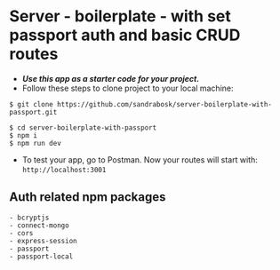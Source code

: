 # Server - boilerplate - with set passport auth and basic CRUD routes

- **_Use this app as a starter code for your project._**
- Follow these steps to clone project to your local machine:

```shell
$ git clone https://github.com/sandrabosk/server-boilerplate-with-passport.git

$ cd server-boilerplate-with-passport
$ npm i
$ npm run dev
```

- To test your app, go to Postman. Now your routes will start with: `http://localhost:3001`

## Auth related npm packages

```shell
- bcryptjs
- connect-mongo
- cors
- express-session
- passport
- passport-local
```
